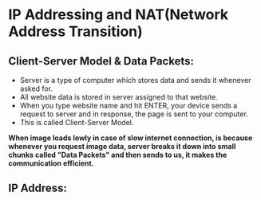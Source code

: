 # IP Addressing and NAT(Network Address Transition)

## Client-Server Model & Data Packets:

- Server is a type of computer which stores data and sends it whenever asked for. 
- All website data is stored in server assigned to that website.
- When you type website name and hit ENTER, your device sends a request to server and in response, the page is sent to your computer.
- This is called Client-Server Model.

**When image loads lowly in case of slow internet connection, is because whenever you request image data, server breaks it  down into small chunks called "Data Packets" and then sends to us, it makes the communication efficient.**

## IP Address:
